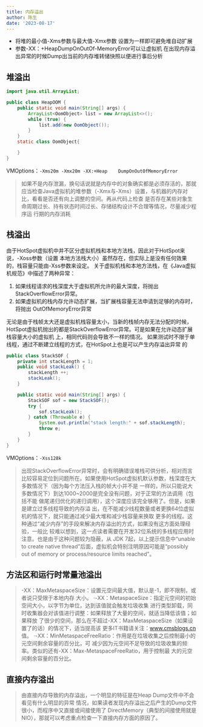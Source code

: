 ```yaml
---
title: 内存溢出
author: 陈生 
date: '2023-08-17'
---
```


- 将堆的最小值-Xms参数与最大值-Xmx参数 设置为一样即可避免堆自动扩展  
-  参数-XX：+HeapDumpOnOutOf-MemoryError可以让虚拟机 在出现内存溢出异常的时候Dump出当前的内存堆转储快照以便进行事后分析  
## 堆溢出
```java
import java.util.ArrayList;

public class HeapOOM {
    public static void main(String[] args) {
        ArrayList<OomObject> list = new ArrayList<>();
        while (true) {
            list.add(new OomObject());
        }
    }
    static class OomObject{

    }
}
```
VMOptions：`-Xms20m -Xmx20m -XX:+Heap	DumpOnOutOfMemoryError`
>  如果不是内存泄漏，换句话说就是内存中的对象确实都是必须存活的，那就应当检查Java虚拟机的堆参数（-Xmx与-Xms）设置，与机器的内存对比，看看是否还有向上调整的空间。再从代码上检查 是否存在某些对象生命周期过长、持有状态时间过长、存储结构设计不合理等情况，尽量减少程序运 行期的内存消耗  

## 栈溢出
 由于HotSpot虚拟机中并不区分虚拟机栈和本地方法栈，因此对于HotSpot来说，-Xoss参数（设置 本地方法栈大小）虽然存在，但实际上是没有任何效果的，栈容量只能由-Xss参数来设定。
关于虚拟机栈和本地方法栈，在《Java虚拟机规范》中描述了两种异常： 

1. 如果线程请求的栈深度大于虚拟机所允许的最大深度，将抛出StackOverflowError异常。 
2. 如果虚拟机的栈内存允许动态扩展，当扩展栈容量无法申请到足够的内存时，将抛出 OutOfMemoryError异常  

无论是由于栈帧太大还是虚拟机栈容量太小，当新的栈帧内存无法分配的时候， HotSpot虚拟机抛出的都是StackOverflowError异常。可是如果在允许动态扩展栈容量大小的虚拟机 上，相同代码则会导致不一样的情况。
如果测试时不限于单线程，通过不断建立线程的方式，在HotSpot上也是可以产生内存溢出异常 的  
```java
public class StackSOF {
    private int stackLength = 1;
    public void stackLeak() {
        stackLength ++;
        stackLeak();
    }

    public static void main(String[] args) {
        StackSOF sof = new StackSOF();
        try {
            sof.stackLeak();
        } catch (Throwable e) {
            System.out.println("stack length:" + sof.stackLength);
            throw e;
        }
    }
}
```
VMOptions：`-Xss128k`
>  出现StackOverflowError异常时，会有明确错误堆栈可供分析，相对而言比较容易定位到问题所在。如果使用HotSpot虚拟机默认参数，栈深度在大多数情况下（因为每个方法压入栈的帧大小并不是 一样的，所以只能说大多数情况下）到达1000~2000是完全没有问题，对于正常的方法调用（包括不能 做尾递归优化的递归调用），这个深度应该完全够用了。但是，如果是建立过多线程导致的内存溢 出，在不能减少线程数量或者更换64位虚拟机的情况下，就只能通过减少最大堆和减少栈容量来换取 更多的线程。这种通过“减少内存”的手段来解决内存溢出的方式，如果没有这方面处理经验，一般比 较难以想到，这一点读者需要在开发32位系统的多线程应用时注意。也是由于这种问题较为隐蔽，从 JDK 7起，以上提示信息中“unable to create native thread”后面，虚拟机会特别注明原因可能是“possibly   out of memory or process/resource limits reached”。  

## 方法区和运行时常量池溢出
> -XX：MaxMetaspaceSize：设置元空间最大值，默认是-1，即不限制，或者说只受限于本地内存 大小。 ·-XX：MetaspaceSize：指定元空间的初始空间大小，以字节为单位，达到该值就会触发垃圾收集 进行类型卸载，同时收集器会对该值进行调整：如果释放了大量的空间，就适当降低该值；如果释放 了很少的空间，那么在不超过-XX：MaxMetaspaceSize（如果设置了的话）的情况下，适当提高该 更多IT书籍请关注：www.cmsblogs.cn 值。 ·-XX：MinMetaspaceFreeRatio：作用是在垃圾收集之后控制最小的元空间剩余容量的百分比，可 减少因为元空间不足导致的垃圾收集的频率。类似的还有-XX：Max-MetaspaceFreeRatio，用于控制最 大的元空间剩余容量的百分比。  

## 直接内存溢出
>  由直接内存导致的内存溢出，一个明显的特征是在Heap Dump文件中不会看见有什么明显的异常 情况，如果读者发现内存溢出之后产生的Dump文件很小，而程序中又直接或间接使用了 DirectMemory（典型的间接使用就是NIO），那就可以考虑重点检查一下直接内存方面的原因了。  


